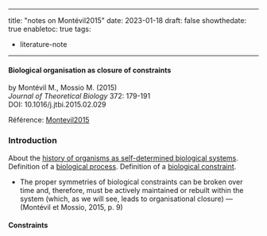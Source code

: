 
---
title: "notes on Montévil2015"
date: 2023-01-18
draft: false
showthedate: true
enabletoc: true
tags:
- literature-note
---

#### **Biological organisation as closure of constraints**     
by Montévil M., Mossio M. (2015)         
*Journal of Theoretical Biology* 372: 179-191       
DOI: 10.1016/j.jtbi.2015.02.029     

Référence:  [Montevil2015](reference/Montevil2015.md)


### Introduction 

About the [history of organisms as self-determined biological systems](note/history%20of%20organisms%20as%20self-determined%20biological%20systems.md). 
Definition of a [biological process](definition/biological%20process.md). 
Definition of a [biological constraint](definition/biological%20constraint.md). 

- The proper symmetries of biological constraints can be broken over time and, therefore, must be actively maintained or rebuilt within the system (which, as we will see, leads to organisational closure) —  (Montévil et Mossio, 2015, p. 9) 

#### Constraints
